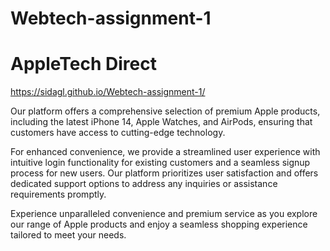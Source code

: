 # Webtech-assignment-1
<h1>AppleTech Direct</h1>

https://sidagl.github.io/Webtech-assignment-1/

Our platform offers a comprehensive selection of premium Apple products, including the latest iPhone 14, Apple Watches, and AirPods, ensuring that customers have access to cutting-edge technology.

For enhanced convenience, we provide a streamlined user experience with intuitive login functionality for existing customers and a seamless signup process for new users. Our platform prioritizes user satisfaction and offers dedicated support options to address any inquiries or assistance requirements promptly.

Experience unparalleled convenience and premium service as you explore our range of Apple products and enjoy a seamless shopping experience tailored to meet your needs.
